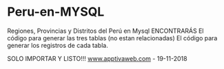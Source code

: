# Peru-en-MYSQL
Regiones, Provincias y Distritos del Perú en Mysql
ENCONTRARÁS
El código para generar las tres tablas (no estan relacionadas)
El código para generar los registros de cada tabla.

SOLO IMPORTAR Y LISTO!!!
www.apptivaweb.com - 19-11-2018
